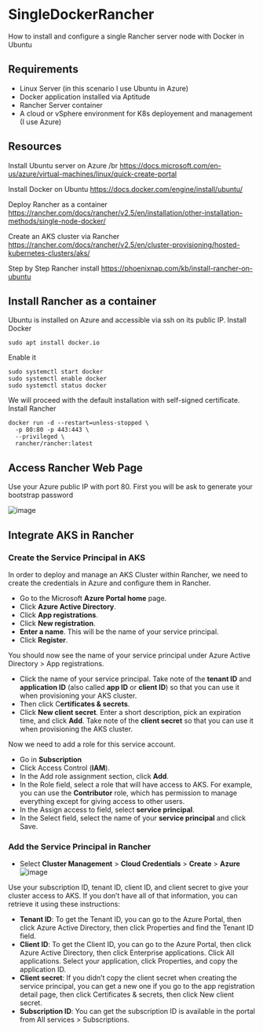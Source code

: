 # SingleDockerRancher
How to install and configure a single Rancher server node with Docker in Ubuntu

## Requirements
- Linux Server (in this scenario I use Ubuntu in Azure)
- Docker application installed via Aptitude
- Rancher Server container
- A cloud or vSphere environment for K8s deployement and management (I use Azure)

## Resources
Install Ubuntu server on Azure /br
https://docs.microsoft.com/en-us/azure/virtual-machines/linux/quick-create-portal

Install Docker on Ubuntu
https://docs.docker.com/engine/install/ubuntu/

Deploy Rancher as a container
https://rancher.com/docs/rancher/v2.5/en/installation/other-installation-methods/single-node-docker/

Create an AKS cluster via Rancher
https://rancher.com/docs/rancher/v2.5/en/cluster-provisioning/hosted-kubernetes-clusters/aks/

Step by Step Rancher install
https://phoenixnap.com/kb/install-rancher-on-ubuntu

## Install Rancher as a container
Ubuntu is installed on Azure and accessible via ssh on its public IP.
Install Docker
```
sudo apt install docker.io
```
Enable it
```
sudo systemctl start docker
sudo systemctl enable docker
sudo systemctl status docker
```

We will proceed with the default installation with self-signed certificate.
Install Rancher
```
docker run -d --restart=unless-stopped \
  -p 80:80 -p 443:443 \
  --privileged \
  rancher/rancher:latest
```

## Access Rancher Web Page
Use your Azure public IP with port 80.
First you will be ask to generate your bootstrap password

![image](https://user-images.githubusercontent.com/101111449/161516582-7747bcc4-e8f3-43d3-8285-0f499b96fa77.png)

## Integrate AKS in Rancher

### Create the Service Principal in AKS
In order to deploy and manage an AKS Cluster within Rancher, we need to create the credentials in Azure and configure them in Rancher.

- Go to the Microsoft **Azure Portal home** page.
- Click **Azure Active Directory**.
- Click **App registrations**.
- Click **New registration**.
- **Enter a name**. This will be the name of your service principal.
- Click **Register**.

You should now see the name of your service principal under Azure Active Directory > App registrations.

- Click the name of your service principal. Take note of the **tenant ID** and **application ID** (also called **app ID** or **client ID**) so that you can use it when provisioning your AKS cluster.
- Then click C**ertificates & secrets**.
- Click **New client secret**. Enter a short description, pick an expiration time, and click **Add**. Take note of the **client secret** so that you can use it when provisioning the AKS cluster.

Now we need to add a role for this service account.
- Go in **Subscription**
- Click Access Control (**IAM**).
- In the Add role assignment section, click **Add**.
- In the Role field, select a role that will have access to AKS. For example, you can use the **Contributor** role, which has permission to manage everything except for giving access to other users.
- In the Assign access to field, select **service principal**.
- In the Select field, select the name of your **service principal** and click Save.

### Add the Service Principal in Rancher

- Select **Cluster Management** > **Cloud Credentials** > **Create** > **Azure**
![image](https://user-images.githubusercontent.com/101111449/161957163-0d1d9fc5-d084-4775-bf1f-02977738da69.png)

Use your subscription ID, tenant ID, client ID, and client secret to give your cluster access to AKS. If you don’t have all of that information, you can retrieve it using these instructions:

- **Tenant ID**: To get the Tenant ID, you can go to the Azure Portal, then click Azure Active Directory, then click Properties and find the Tenant ID field.
- **Client ID**: To get the Client ID, you can go to the Azure Portal, then click Azure Active Directory, then click Enterprise applications. Click All applications. Select your application, click Properties, and copy the application ID.
- **Client secret**: If you didn’t copy the client secret when creating the service principal, you can get a new one if you go to the app registration detail page, then click Certificates & secrets, then click New client secret.
- **Subscription ID**: You can get the subscription ID is available in the portal from All services > Subscriptions.

